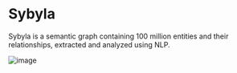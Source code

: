 Sybyla
======

Sybyla is a semantic graph containing 100 million entities and their relationships, extracted and analyzed using NLP.

![image](https://github.com/user-attachments/assets/7b146bdb-bed7-40bb-a989-b4c7d8140e0c)
